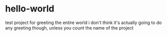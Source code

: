 # hello-world
test project for greeting the entire world
i don't think it's actually going to do any greeting though, unless you count the name of the project
